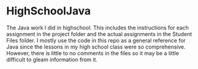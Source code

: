 # HighSchoolJava
The Java work I did in highschool. This includes the instructions for 
each assignment in the project folder and the actual assignments in the
Student Files folder. I mostly use the code in this repo as a general 
reference for Java since the lessons in my high school class were so 
comprehensive. However, there is little to no comments in the files so 
it may be a little difficult to gleam information from it.
